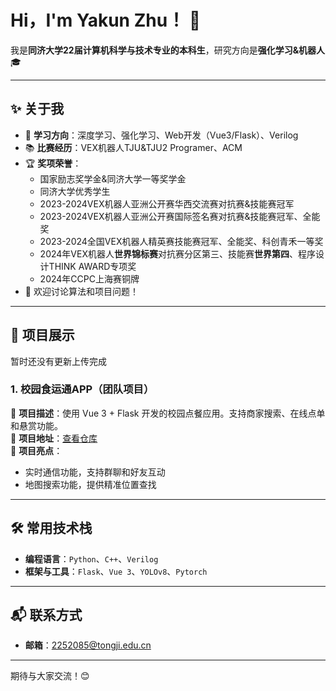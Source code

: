 # Hi，I'm Yakun Zhu！ 👋

我是**同济大学22届计算机科学与技术专业的本科生**，研究方向是**强化学习&机器人** 🎓  

---

## ✨ **关于我**

- 🔭 **学习方向**：深度学习、强化学习、Web开发（Vue3/Flask）、Verilog  
- 📚 **比赛经历**：VEX机器人TJU&TJU2 Programer、ACM  
- 🏆 **奖项荣誉**：
  - 国家励志奖学金&同济大学一等奖学金
  - 同济大学优秀学生
  - 2023-2024VEX机器人亚洲公开赛华西交流赛对抗赛&技能赛冠军  
  - 2023-2024VEX机器人亚洲公开赛国际签名赛对抗赛&技能赛冠军、全能奖  
  - 2023-2024全国VEX机器人精英赛技能赛冠军、全能奖、科创青禾一等奖  
  - 2024年VEX机器人**世界锦标赛**对抗赛分区第三、技能赛**世界第四**、程序设计THINK AWARD专项奖  
  - 2024年CCPC上海赛铜牌
- 💬 欢迎讨论算法和项目问题！  

---

## 🚀 **项目展示**
暂时还没有更新上传完成
### **1. 校园食运通APP（团队项目）**  
🌟 **项目描述**：使用 Vue 3 + Flask 开发的校园点餐应用。支持商家搜索、在线点单和悬赏功能。  
🔗 **项目地址**：[查看仓库](https://gitlab.com/tj-cs-swe/cs10102302-2024-fall/G1/campusfoodexpress)  
📌 **项目亮点**：
- 实时通信功能，支持群聊和好友互动  
- 地图搜索功能，提供精准位置查找  


---

## 🛠️ **常用技术栈**

- **编程语言**：`Python`、`C++`、`Verilog`  
- **框架与工具**：`Flask`、`Vue 3`、`YOLOv8`、`Pytorch`  

---

## 📬 **联系方式**

- **邮箱**：2252085@tongji.edu.cn  

---

期待与大家交流！😊

